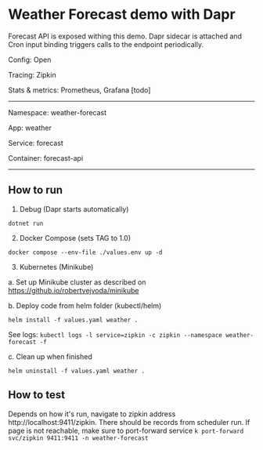 # Weather Forecast demo with Dapr

Forecast API is exposed withing this demo.
Dapr sidecar is attached and Cron input binding triggers calls to the endpoint periodically. 

Config: Open

Tracing: Zipkin

Stats & metrics: Prometheus, Grafana [todo]

---

Namespace: weather-forecast

App: weather

Service: forecast

Container: forecast-api

---

## How to run

1. Debug (Dapr starts automatically)

`dotnet run`

2. Docker Compose (sets TAG to 1.0)

`docker compose --env-file ./values.env up -d`

3. Kubernetes (Minikube)

a. Set up Minikube cluster as described on https://github.io/robertvejvoda/minikube

b. Deploy code from helm folder (kubectl/helm)

`helm install -f values.yaml weather .`

See logs: `kubectl logs -l service=zipkin -c zipkin --namespace weather-forecast -f`

c. Clean up when finished

`helm uninstall -f values.yaml weather .`

## How to test

Depends on how it's run, navigate to zipkin address http://localhost:9411/zipkin. There should be records from scheduler run. If page is not reachable, make sure to port-forward service `k port-forward svc/zipkin 9411:9411 -n weather-forecast`



